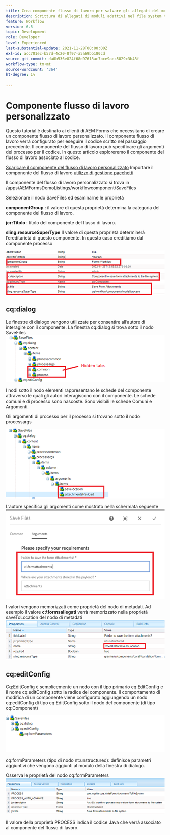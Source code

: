 ```yaml
---
title: Crea componente flusso di lavoro per salvare gli allegati del modulo nel file system
description: Scrittura di allegati di moduli adattivi nel file system tramite un componente flusso di lavoro personalizzato
feature: Workflow
version: 6.5
topic: Development
role: Developer
level: Experienced
last-substantial-update: 2021-11-28T00:00:00Z
exl-id: acc701ec-b57d-4c20-8f97-a5a69bb180cd
source-git-commit: da0b536e824f68d97618ac7bce9aec5829c3b48f
workflow-type: tm+mt
source-wordcount: '364'
ht-degree: 1%

---
```


# Componente flusso di lavoro personalizzato

Questo tutorial è destinato ai clienti di AEM Forms che necessitano di creare un componente flusso di lavoro personalizzato. Il componente flusso di lavoro verrà configurato per eseguire il codice scritto nel passaggio precedente. Il componente del flusso di lavoro può specificare gli argomenti del processo per il codice. In questo articolo esploreremo il componente del flusso di lavoro associato al codice.


[Scaricare il componente del flusso di lavoro personalizzato](assets/saveFiles.zip)
Importare il componente del flusso di lavoro [utilizzo di gestione pacchetti](http://localhost:4502/crx/packmgr/index.jsp)

Il componente del flusso di lavoro personalizzato si trova in /apps/AEMFormsDemoListings/workflowcomponent/SaveFiles

Selezionare il nodo SaveFiles ed esaminarne le proprietà

**componentGroup** : il valore di questa proprietà determina la categoria del componente del flusso di lavoro.

**jcr:Titolo** : titolo del componente del flusso di lavoro.

**sling:resourceSuperType** Il valore di questa proprietà determinerà l’ereditarietà di questo componente. In questo caso ereditiamo dal componente processo


![component-properties](assets/component-properties1.png)

## cq:dialog

Le finestre di dialogo vengono utilizzate per consentire all’autore di interagire con il componente. La finestra cq:dialog si trova sotto il nodo SaveFiles
![cq-dialog](assets/cq-dialog.png)

I nodi sotto il nodo elementi rappresentano le schede del componente attraverso le quali gli autori interagiscono con il componente. Le schede comuni e di processo sono nascoste. Sono visibili le schede Comuni e Argomenti.

Gli argomenti di processo per il processo si trovano sotto il nodo processargs

![process-args](assets/process-arguments.png)

L’autore specifica gli argomenti come mostrato nella schermata seguente
![workflow-component](assets/custom-workflow-component.png)

I valori vengono memorizzati come proprietà del nodo di metadati. Ad esempio il valore **c:\formsallegati** verrà memorizzato nella proprietà saveToLocation del nodo di metadati
![salva-posizione](assets/save-to-location.png)

## cq:editConfig

Cq:EditConfig è semplicemente un nodo con il tipo primario cq:EditConfig e il nome cq:editConfig sotto la radice del componente. Il comportamento di modifica di un componente viene configurato aggiungendo un nodo cq:editConfig di tipo cq:EditConfig sotto il nodo del componente (di tipo cq:Component)

![edit-config](assets/cq-edit-config.png)

cq:formParameters (tipo di nodo nt:unstructured): definisce parametri aggiuntivi che vengono aggiunti al modulo della finestra di dialogo.


Osserva le proprietà del nodo cq:formParameters
![from-parameters-properties](assets/form-parameters-properties.png)

Il valore della proprietà PROCESS indica il codice Java che verrà associato al componente del flusso di lavoro.
